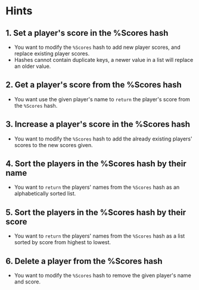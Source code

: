 # Hints

## 1. Set a player's score in the %Scores hash

- You want to modify the `%Scores` hash to add new player scores, and replace existing player scores.
- Hashes cannot contain duplicate keys, a newer value in a list will replace an older value.

## 2. Get a player's score from the %Scores hash 

- You want use the given player's name to `return` the player's score from the `%Scores` hash.

## 3. Increase a player's score in the %Scores hash

- You want to modify the `%Scores` hash to add the already existing players' scores to the new scores given.

## 4. Sort the players in the %Scores hash by their name

- You want to `return` the players' names from the `%Scores` hash as an alphabetically sorted list.


## 5. Sort the players in the %Scores hash by their score

- You want to `return` the players' names from the `%Scores` hash as a list sorted by score from highest to lowest.

## 6. Delete a player from the %Scores hash

- You want to modify the `%Scores` hash to remove the given player's name and score.
